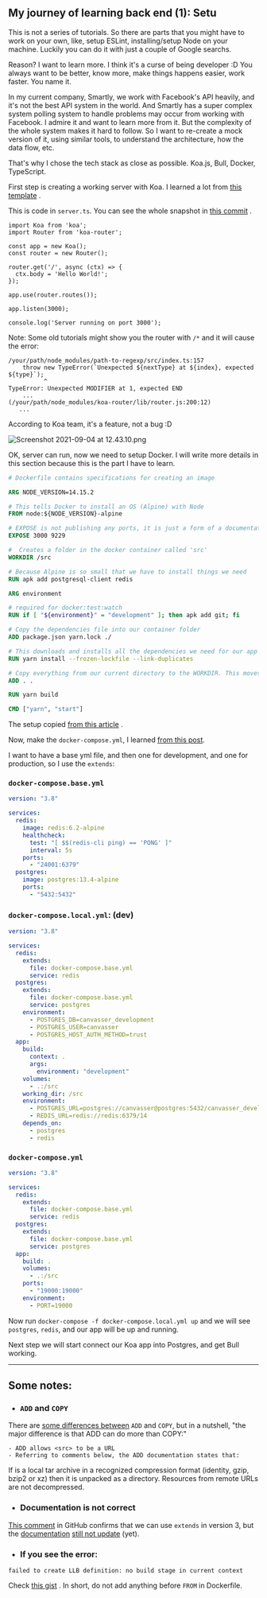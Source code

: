 ## My journey of learning back end (1): Setu

This is not a series of tutorials. So there are parts that you might have to work on your own, like, setup ESLint, installing/setup Node on your machine. Luckily you can do it with just a couple of Google searchs.

Reason? I want to learn more. I think it's a curse of being developer :D You always want to be better, know more, make things happens easier, work faster. You name it.

In my current company, Smartly, we work with Facebook's API heavily, and it's not the best API system in the world. And Smartly has a super complex system polling system to handle problems may occur from working with Facebook. I admire it and want to learn more from it. But the complexity of the whole system makes it hard to follow. So I want to re-create a mock version of it, using similar tools, to understand the architecture, how the data flow, etc.

That's why I chose the tech stack as close as possible. Koa.js, Bull, Docker, TypeScript.

First step is creating a working server with Koa. I learned a lot from  [this template](https://github.com/javieraviles/node-typescript-koa-rest) .

This is code in `server.ts`. You can see the whole snapshot in  [this commit](https://github.com/sangdth/canvasser/commit/15f4854b3d84b850f4bfa56df5a1bf55afc8d149) .
````
import Koa from 'koa';
import Router from 'koa-router';

const app = new Koa();
const router = new Router();

router.get('/', async (ctx) => {
  ctx.body = 'Hello World!';
});

app.use(router.routes());

app.listen(3000);

console.log('Server running on port 3000');

````
Note: Some old tutorials might show you the router with `/*` and it will cause the error:
````
/your/path/node_modules/path-to-regexp/src/index.ts:157
    throw new TypeError(`Unexpected ${nextType} at ${index}, expected ${type}`);
          ^
TypeError: Unexpected MODIFIER at 1, expected END
    ...
(/your/path/node_modules/koa-router/lib/router.js:200:12)
   ...
````
According to Koa team, it's a feature, not a bug :D 

![Screenshot 2021-09-04 at 12.43.10.png](https://cdn.hashnode.com/res/hashnode/image/upload/v1630756987559/nJi6o6IDE.png)

OK, server can run, now we need to setup Docker. I will write more details in this section because this is the part I have to learn.

```Dockerfile
# Dockerfile contains specifications for creating an image

ARG NODE_VERSION=14.15.2

# This tells Docker to install an OS (Alpine) with Node
FROM node:${NODE_VERSION}-alpine

# EXPOSE is not publishing any ports, it is just a form of a documentation
EXPOSE 3000 9229

#  Creates a folder in the docker container called 'src'
WORKDIR /src

# Because Alpine is so small that we have to install things we need
RUN apk add	postgresql-client redis

ARG environment

# required for docker:test:watch
RUN if [ "${environment}" = "development" ]; then apk add git; fi

# Copy the dependencies file into our container folder
ADD package.json yarn.lock ./

# This downloads and installs all the dependencies we need for our app
RUN yarn install --frozen-lockfile --link-duplicates

# Copy everything from our current directory to the WORKDIR. This moves all of our source code
ADD . .

RUN yarn build

CMD ["yarn", "start"]
```
The setup copied  [from this article](https://towardsdatascience.com/docker-for-absolute-beginners-what-is-docker-and-how-to-use-it-examples-3d3b11efd830) .


Now, make the `docker-compose.yml`, I learned  [from this post](https://morioh.com/p/b1b47d94f1de).

I want to have a base yml file, and then one for development, and one for production, so I use the `extends`:

### `docker-compose.base.yml`
```yml
version: "3.8"

services:
  redis:
    image: redis:6.2-alpine
    healthcheck:
      test: "[ $$(redis-cli ping) == 'PONG' ]"
      interval: 5s
    ports:
      - "24001:6379"
  postgres:
    image: postgres:13.4-alpine
    ports:
      - "5432:5432"
```

### `docker-compose.local.yml`: (dev)
```yml
version: "3.8"

services:
  redis:
    extends:
      file: docker-compose.base.yml
      service: redis
  postgres:
    extends:
      file: docker-compose.base.yml
      service: postgres
    environment:
      - POSTGRES_DB=canvasser_development
      - POSTGRES_USER=canvasser
      - POSTGRES_HOST_AUTH_METHOD=trust
  app:
    build:
      context: .
      args:
        environment: "development"
    volumes:
      - .:/src
    working_dir: /src
    environment:
      - POSTGRES_URL=postgres://canvasser@postgres:5432/canvasser_development
      - REDIS_URL=redis://redis:6379/14
    depends_on:
      - postgres
      - redis

```

### `docker-compose.yml`
```yml
version: "3.8"

services:
  redis:
    extends:
      file: docker-compose.base.yml
      service: redis
  postgres:
    extends:
      file: docker-compose.base.yml
      service: postgres
  app:
    build: .
    volumes:
      - .:/src
    ports:
      - "19000:19000"
    environment:
      - PORT=19000
```

Now run `docker-compose -f docker-compose.local.yml up` and we will see `postgres`, `redis`, and our app will be up and running.

Next step we will start connect our Koa app into Postgres, and get Bull working.

---

## Some notes:

- ### `ADD` and `COPY`
There are  [some differences between](https://stackoverflow.com/questions/24958140/what-is-the-difference-between-the-copy-and-add-commands-in-a-dockerfile)  `ADD` and `COPY`, but in a nutshell, "the major difference is that ADD can do more than COPY:"

```
- ADD allows <src> to be a URL
- Referring to comments below, the ADD documentation states that:
```
> 
If is a local tar archive in a recognized compression format (identity, gzip, bzip2 or xz) then it is unpacked as a directory. Resources from remote URLs are not decompressed.

- ###  Documentation is not correct
 [This comment](https://github.com/moby/moby/issues/31101#issuecomment-865801157)  in GitHub confirms that we can use `extends` in version 3, but the  [documentation](https://docs.docker.com/compose/extends/#understand-the-extends-configuration)   [still not update](https://github.com/docker/compose/pull/7588#issuecomment-709354500)  (yet).

- ### If you see the error: 
```text
failed to create LLB definition: no build stage in current context
```
Check  [this gist](https://gist.github.com/pich4ya/4942fd2c854044500c90c8297a5ca994) . In short, do not add anything before `FROM` in Dockerfile.